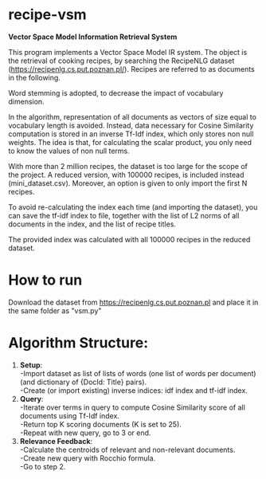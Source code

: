 # recipe-vsm
**Vector Space Model Information Retrieval System**

This program implements a Vector Space Model IR system. The object is the retrieval of cooking recipes, 
by searching the RecipeNLG dataset (https://recipenlg.cs.put.poznan.pl/). 
Recipes are referred to as documents in the following.

Word stemming is adopted, to decrease the impact of vocabulary dimension.

In the algorithm, representation of all documents as vectors of size equal to vocabulary length is avoided.
Instead, data necessary for Cosine Similarity computation is stored in an inverse Tf-Idf index, which only 
stores non null weights. The idea is that, for calculating the scalar product, you only need to know the 
values of non null terms. 

With more than 2 million recipes, the dataset is too large for the scope of the project. A reduced version,
with 100000 recipes, is included instead (mini_dataset.csv).
Moreover, an option is given to only import the first N recipes. 

To avoid re-calculating the index each time (and importing the dataset), you can save the tf-idf index to file, 
together with the list of L2 norms of all documents in the index, and the list of recipe titles.

The provided index was calculated with all 100000 recipes in the reduced dataset.

# How to run
Download the dataset from https://recipenlg.cs.put.poznan.pl and place it in the same folder as "vsm.py"

# Algorithm Structure:
1. **Setup**:\
    -Import dataset as list of lists of words (one list of words per document) (and dictionary of {DocId: Title} pairs).\
    -Create (or import existing) inverse indices: idf index and tf-idf index.
2. **Query**:\
    -Iterate over terms in query to compute Cosine Similarity score of all documents using Tf-Idf index.\
    -Return top K scoring documents (K is set to 25).\
    -Repeat with new query, go to 3 or end.
3. **Relevance Feedback**:\
    -Calculate the centroids of relevant and non-relevant documents.\
    -Create new query with Rocchio formula.\
    -Go to step 2.
